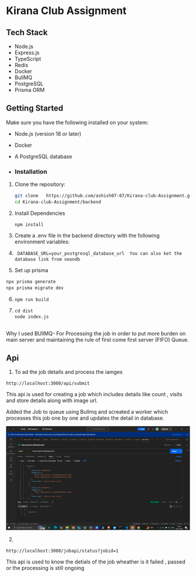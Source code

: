 # Kirana Club Assignment


## Tech Stack
- Node.js
- Express.js
- TypeScript
- Redis
- Docker
- BullMQ
- PostgreSQL
- Prisma ORM


## Getting Started

Make sure you have the following installed on your system:
- Node.js (version 18 or later)
- Docker 
- A PostgreSQL database

- ### Installation

1. Clone the repository:
   ```bash
   git clone   https://github.com/ashish07-07/Kirana-club-Assignment.git
   cd Kirana-club-Assignment/backend
2) Install Dependencies
   ```
   npm install
3) Create a .env file in the backend directory with the following environment variables:
4) ```
    DATABASE_URL=your_postgresql_database_url  You can also ket the database link from neondb
5) Set up prisma
```bash
npx prisma generate
npx prisma migrate dev
```
6) ```
   npm run build

7) ```
   cd dist
   node index.js


Why I used BUllMQ- For Processing the job in order to put more burden on main server and maintaining the rule of first come first server (FIFO) Queue.

## Api 
1) To ad the job details and process the iamges 
```
http://localhost:3000/api/submit
```

This api is used for creating a job which includes details like count , visits and store details along with image url.

Added the Job to queue using Bullmq and screated a worker which processes this job one by one and updates the detail in database.

![New users](./public/1.png)

2) 
```
http://localhost:3000/jobapi/status?jobid=1
```
This api is used to know the detials of the job wheather is it failed , passed or the processing is still ongoing










   
   
   
 
   
